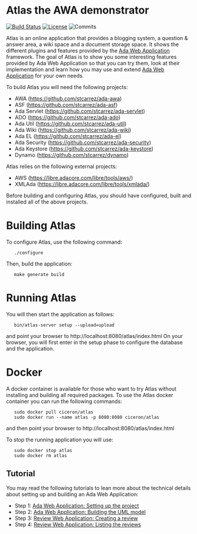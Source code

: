 # Atlas the AWA demonstrator

[![Build Status](https://img.shields.io/jenkins/s/https/jenkins.vacs.fr/Atlas.svg)](http://jenkins.vacs.fr/job/Atlas/)
[![License](https://img.shields.io/badge/license-APACHE2-blue.svg)](LICENSE)
![Commits](https://img.shields.io/github/commits-since/stcarrez/atlas/1.0.0.svg)

Atlas is an online application that provides a blogging system,
a question & answer area, a wiki space and a document storage space.
It shows the different plugins and features provided by
the [Ada Web Application](https://github.com/stcarrez/ada-awa) framework.
The goal of Atlas is to show you some interesting features
provided by Ada Web Application so that you can try them,
look at their implementation and learn how you may use and extend
[Ada Web Application](https://github.com/stcarrez/ada-awa) for your own needs.

To build Atlas you will need the following projects:

* AWA           (https://github.com/stcarrez/ada-awa)
* ASF           (https://github.com/stcarrez/ada-asf)
* Ada Servlet   (https://github.com/stcarrez/ada-servlet)
* ADO           (https://github.com/stcarrez/ada-ado)
* Ada Util      (https://github.com/stcarrez/ada-util)
* Ada Wiki      (https://github.com/stcarrez/ada-wiki)
* Ada EL        (https://github.com/stcarrez/ada-el)
* Ada Security  (https://github.com/stcarrez/ada-security)
* Ada Keystore  (https://github.com/stcarrez/ada-keystore)
* Dynamo        (https://github.com/stcarrez/dynamo)

Atlas relies on the following external projects:

* AWS      (https://libre.adacore.com/libre/tools/aws/)
* XMLAda   (https://libre.adacore.com/libre/tools/xmlada/)

Before building and configuring Atlas, you should have configured,
built and installed all of the above projects.

# Building Atlas

To configure Atlas, use the following command:
```
   ./configure
```
Then, build the application:
```
   make generate build
```

# Running Atlas

You will then start the application as follows:
```
   bin/atlas-server setup --upload=upload
```

and point your browser to http://localhost:8080/atlas/index.html
On your browser, you will first enter in the setup phase to configure
the database and the application.

# Docker

A docker container is available for those who want to try Atlas without installing
and building all required packages.  To use the Atlas docker container you can
run the following commands:

```
   sudo docker pull ciceron/atlas
   sudo docker run --name atlas -p 8080:8080 ciceron/atlas
```

and then point your browser to http://localhost:8080/atlas/index.html

To stop the running application you will use:
```
   sudo docker stop atlas
   sudo docker rm atlas
```

## Tutorial

You may read the following tutorials to lean more about the technical details about
setting up and building an Ada Web Application:

  * Step 1: [Ada Web Application: Setting up the project](https://blog.vacs.fr/vacs/blogs/post.html?post=2014/05/08/Ada-Web-Application-Setting-up-the-project)
  * Step 2: [Ada Web Application: Building the UML model](https://blog.vacs.fr/vacs/blogs/post.html?post=2014/05/18/Ada-Web-Application--Building-the-UML-model)
  * Step 3: [Review Web Application: Creating a review](https://blog.vacs.fr/vacs/blogs/post.html?post=2014/06/14/Review-Web-Application-Creating-a-review)
  * Step 4: [Review Web Application: Listing the reviews](https://blog.vacs.fr/vacs/blogs/post.html?post=2014/07/19/Review-Web-Application-Listing-the-reviews)
      